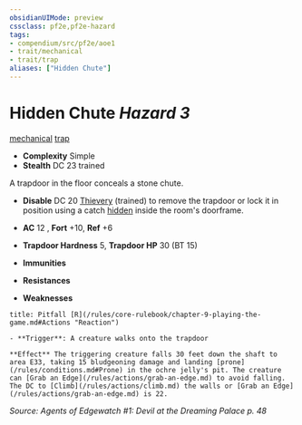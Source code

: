```yaml
---
obsidianUIMode: preview
cssclass: pf2e,pf2e-hazard
tags:
- compendium/src/pf2e/aoe1
- trait/mechanical
- trait/trap
aliases: ["Hidden Chute"]
---
```

# Hidden Chute *Hazard 3*  
[mechanical](/rules/traits/mechanical.md)  [trap](/rules/traits/trap.md)  

- **Complexity** Simple
- **Stealth** DC 23 trained  

A trapdoor in the floor conceals a stone chute.

- **Disable** DC 20 [Thievery](/compendium/skills.md#Thievery) (trained) to remove the trapdoor or lock it in position using a catch [hidden](/rules/conditions.md#Hidden) inside the room's doorframe.  

- **AC** 12 , **Fort** +10, **Ref** +6
- **Trapdoor Hardness** 5, **Trapdoor HP** 30 (BT 15)
- **Immunities** 
- **Resistances** 
- **Weaknesses** 
     
```ad-embed-ability
title: Pitfall [R](/rules/core-rulebook/chapter-9-playing-the-game.md#Actions "Reaction")

- **Trigger**: A creature walks onto the trapdoor

**Effect** The triggering creature falls 30 feet down the shaft to area E33, taking 15 bludgeoning damage and landing [prone](/rules/conditions.md#Prone) in the ochre jelly's pit. The creature can [Grab an Edge](/rules/actions/grab-an-edge.md) to avoid falling. The DC to [Climb](/rules/actions/climb.md) the walls or [Grab an Edge](/rules/actions/grab-an-edge.md) is 22.
```

*Source: Agents of Edgewatch #1: Devil at the Dreaming Palace p. 48*